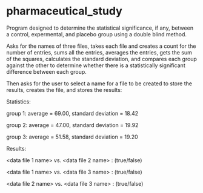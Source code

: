 # pharmaceutical_study
Program designed to determine the statistical significance, if any, between a control, expermental, and placebo group using a double blind method.

Asks for the names of three files, takes each file and creates a count for the number of entries, sums all the entries, averages the entries, gets the sum of the squares, calculates the standard deviation, and compares each group against the other to determine whether there is a statistically significant difference between each group.

Then asks for the user to select a name for a file to be created to store the results, creates the file, and stores the results:

Statistics:

group 1: average = 69.00, standard deviation = 18.42

group 2: average = 47.00, standard deviation = 19.92

group 3: average = 51.58, standard deviation = 19.20

Results:

<data file 1 name> vs. <data file 2 name> : (true/false)

<data file 1 name> vs. <data file 3 name> : (true/false)

<data file 2 name> vs. <data file 3 name> : (true/false)
